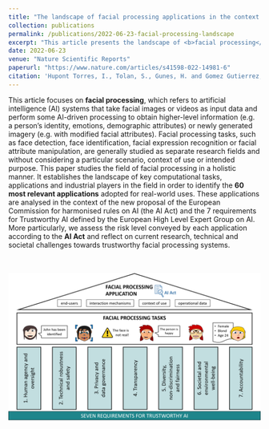 ```yaml
---
title: "The landscape of facial processing applications in the context of the European AI Act and the development of trustworthy systems"
collection: publications
permalink: /publications/2022-06-23-facial-processing-landscape
excerpt: "This article presents the landscape of <b>facial processing</b> tasks, systems and applications. It identifies the 60 most relevant applications adopted for real-world uses, which are analysed under the lens of the <b>European AI Act</b> proposal and the 7 requirements for Trustworthy AI defined by the European High Level Expert Group on AI. It also reflects on current research, technical and societal challenges towards trustworthy facial processing systems."
date: 2022-06-23
venue: "Nature Scientific Reports"
paperurl: "https://www.nature.com/articles/s41598-022-14981-6"
citation: 'Hupont Torres, I., Tolan, S., Gunes, H. and Gomez Gutierrez, E., The landscape of facial processing applications in the context of the European AI Act and the development of trustworthy systems, Nature Scientific Reports, ISSN 2045-2322, 12(1), 2022.'
---
```



This article focuses on <b>facial processing</b>, which refers to artificial intelligence (AI) systems that take facial images or videos as input data and perform some AI-driven processing to obtain higher-level information (e.g. a person’s identity, emotions, demographic attributes) or newly generated imagery (e.g. with modified facial attributes). Facial processing tasks, such as face detection, face identification, facial expression recognition or facial attribute manipulation, are generally studied as separate research fields and without considering a particular scenario, context of use or intended purpose. This paper studies the field of facial processing in a holistic manner. It establishes the landscape of key computational tasks, applications and industrial players in the field in order to identify the <b>60 most relevant applications</b> adopted for real-world uses. These applications are analysed in the context of the new proposal of the European Commission for harmonised rules on AI (the AI Act) and the 7 requirements for Trustworthy AI defined by the European High Level Expert Group on AI. More particularly, we assess the risk level conveyed by each application according to the <b>AI Act</b> and reflect on current research, technical and societal challenges towards trustworthy facial processing systems.

<br> <br/><img src='/images/overview_pillars.png'>


